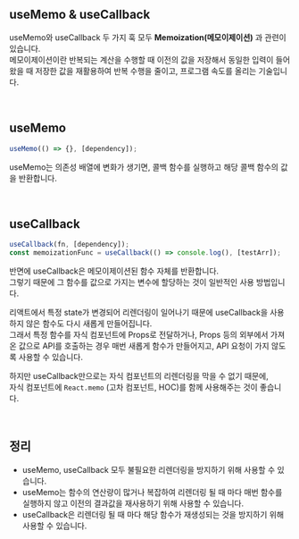 ## useMemo & useCallback

useMemo와 useCallback 두 가지 훅 모두 **Memoization(메모이제이션)** 과 관련이 있습니다.<br />
메모이제이션이란 반복되는 계산을 수행할 때 이전의 값을 저장해서 동일한 입력이 들어왔을 때 저장한 값을 재활용하여 반복 수행을 줄이고, 프로그램 속도를 올리는 기술입니다.

<br />

## useMemo

```jsx
useMemo(() => {}, [dependency]);
```

useMemo는 의존성 배열에 변화가 생기면, 콜백 함수를 실행하고 해당 콜백 함수의 값을 반환합니다.

<br />

## useCallback

```jsx
useCallback(fn, [dependency]);
const memoizationFunc = useCallback(() => console.log(), [testArr]);
```

반면에 useCallback은 메모이제이션된 함수 자체를 반환합니다.<br />
그렇기 때문에 그 함수를 값으로 가지는 변수에 할당하는 것이 일반적인 사용 방법입니다.<br />

리액트에서 특정 state가 변경되어 리렌더링이 일어나기 때문에 useCallback을 사용하지 않은 함수도 다시 새롭게 만들어집니다.<br />
그래서 특정 함수를 자식 컴포넌트에 Props로 전달하거나, Props 등의 외부에서 가져온 값으로 API를 호출하는 경우 매번 새롭게 함수가 만들어지고, API 요청이 가지 않도록 사용할 수 있습니다.

하지만 useCallback만으로는 자식 컴포넌트의 리렌더링을 막을 수 없기 때문에,<br />
자식 컴포넌트에 `React.memo` (고차 컴포넌트, HOC)를 함께 사용해주는 것이 좋습니다.

<br />

## 정리

- useMemo, useCallback 모두 불필요한 리렌더링을 방지하기 위해 사용할 수 있습니다.
- useMemo는 함수의 연산량이 많거나 복잡하여 리렌더링 될 때 마다 매번 함수를 실행하지 않고 이전의 결과값을 재사용하기 위해 사용할 수 있습니다.
- useCallback은 리렌더링 될 때 마다 해당 함수가 재생성되는 것을 방지하기 위해 사용할 수 있습니다.
